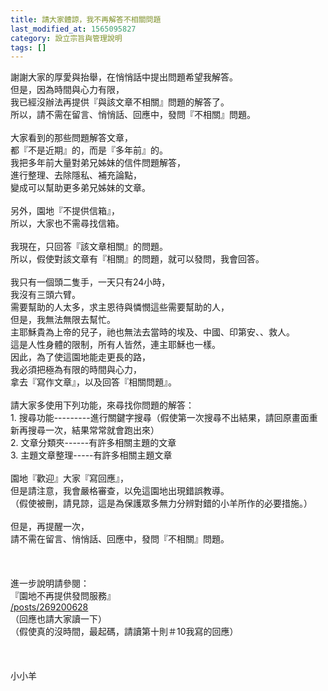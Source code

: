 ```yaml
---
title: 請大家體諒，我不再解答不相關問題
last_modified_at: 1565095827
category: 設立宗旨與管理說明
tags: []
---
```


<div>謝謝大家的厚愛與抬舉，在悄悄話中提出問題希望我解答。</div>

<div>但是，因為時間與心力有限，</div>

<div>我已經沒辦法再提供『與該文章不相關』問題的解答了。</div>

<div>所以，請不需在留言、悄悄話、回應中，發問『不相關』問題。</div>

<div>&nbsp;</div>

<div>大家看到的那些問題解答文章，</div>

<div>都『不是近期』的，而是『多年前』的。</div>

<div>我把多年前大量對弟兄姊妹的信件問題解答，</div>

<div>進行整理、去除隱私、補充論點，</div>

<div>變成可以幫助更多弟兄姊妹的文章。</div>

<div>&nbsp;</div>

<div>另外，園地『不提供信箱』，</div>

<div>所以，大家也不需尋找信箱。</div>

<div>&nbsp;</div>

<div>我現在，只回答『該文章相關』的問題。</div>

<div>所以，假使對該文章有『相關』的問題，就可以發問，我會回答。</div>

<div>&nbsp;</div>

<div>我只有一個頭二隻手，一天只有24小時，</div>

<div>我沒有三頭六臂。</div>

<div>需要幫助的人太多，求主恩待與憐憫這些需要幫助的人，</div>

<div>但是，我無法無限去幫忙。</div>

<div>主耶穌貴為上帝的兒子，祂也無法去當時的埃及、中國、印第安、、救人。</div>

<div>這是人性身體的限制，所有人皆然，連主耶穌也一樣。</div>

<div>因此，為了使這園地能走更長的路，</div>

<div>我必須把極為有限的時間與心力，</div>

<div>拿去『寫作文章』，以及回答『相關問題』。</div>

<div>&nbsp;</div>

<div>請大家多使用下列功能，來尋找你問題的解答：</div>

<div>1.<span style="white-space:pre"> </span>搜尋功能---------進行關鍵字搜尋（假使第一次搜尋不出結果，請回原畫面重新再搜尋一次，結果常常就會跑出來）</div>

<div>2.<span style="white-space:pre"> </span>文章分類夾------有許多相關主題的文章</div>

<div>3.<span style="white-space:pre"> </span>主題文章整理-----有許多相關主題文章</div>

<div>&nbsp;</div>

<div>園地『歡迎』大家『寫回應』，</div>

<div>但是請注意，我會嚴格審查，以免這園地出現錯誤教導。</div>

<div>（假使被刪，請見諒，這是為保護眾多無力分辨對錯的小羊所作的必要措施。）</div>

<div>&nbsp;</div>

<div>但是，再提醒一次，</div>

<div>請不需在留言、悄悄話、回應中，發問『不相關』問題。</div>

<div>&nbsp;</div>

<div>&nbsp;</div>

<div>&nbsp;</div>

<div>進一步說明請參閱：</div>

<div>『園地不再提供發問服務』</div>

<div><a href="/posts/269200628" target="_blank">/posts/269200628</a></div>

<div>（回應也請大家讀一下）</div>

<div>（假使真的沒時間，最起碼，請讀第十則＃10我寫的回應）</div>

<div>&nbsp;</div>

<div>&nbsp;</div>

<div>&nbsp;</div>

<div>小小羊</div>

